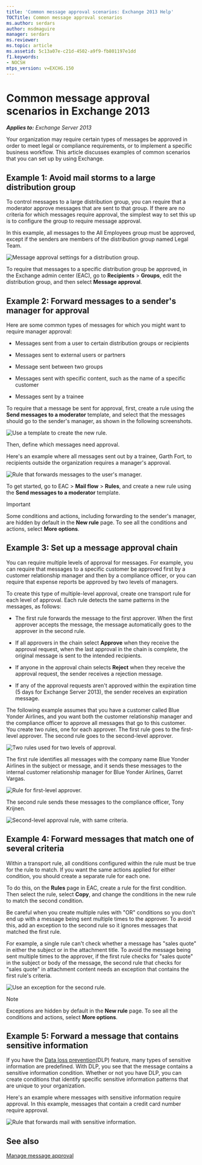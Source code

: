 ```yaml
---
title: 'Common message approval scenarios: Exchange 2013 Help'
TOCTitle: Common message approval scenarios
ms.author: serdars
author: msdmaguire
manager: serdars
ms.reviewer: 
ms.topic: article
ms.assetid: 5c13a07e-c21d-4502-a9f9-fb801197e1dd
f1.keywords:
- NOCSH
mtps_version: v=EXCHG.150
---
```


# Common message approval scenarios in Exchange 2013

_**Applies to:** Exchange Server 2013_

Your organization may require certain types of messages be approved in order to meet legal or compliance requirements, or to implement a specific business workflow. This article discusses examples of common scenarios that you can set up by using Exchange.

## Example 1: Avoid mail storms to a large distribution group

To control messages to a large distribution group, you can require that a moderator approve messages that are sent to that group. If there are no criteria for which messages require approval, the simplest way to set this up is to configure the group to require message approval.

In this example, all messages to the All Employees group must be approved, except if the senders are members of the distribution group named Legal Team.

![Message approval settings for a distribution group.](images/TA_Mod_Scenario1_AllEmployes.png)

To require that messages to a specific distribution group be approved, in the Exchange admin center (EAC), go to **Recipients** \> **Groups**, edit the distribution group, and then select **Message approval**.

## Example 2: Forward messages to a sender's manager for approval

Here are some common types of messages for which you might want to require manager approval:

- Messages sent from a user to certain distribution groups or recipients

- Messages sent to external users or partners

- Message sent between two groups

- Messages sent with specific content, such as the name of a specific customer

- Messages sent by a trainee

To require that a message be sent for approval, first, create a rule using the **Send messages to a moderator** template, and select that the messages should go to the sender's manager, as shown in the following screenshots.

![Use a template to create the new rule.](images/TA_Mod_Scenario2_Template.png)

Then, define which messages need approval.

Here's an example where all messages sent out by a trainee, Garth Fort, to recipients outside the organization requires a manager's approval.

![Rule that forwards messages to the user's manager.](images/TA_Mod_Scenario2_rule.png)

To get started, go to EAC \> **Mail flow** \> **Rules**, and create a new rule using the **Send messages to a moderator** template.

> [!IMPORTANT]
> Some conditions and actions, including forwarding to the sender's manager, are hidden by default in the **New rule** page. To see all the conditions and actions, select **More options**.

## Example 3: Set up a message approval chain

You can require multiple levels of approval for messages. For example, you can require that messages to a specific customer be approved first by a customer relationship manager and then by a compliance officer, or you can require that expense reports be approved by two levels of managers.

To create this type of multiple-level approval, create one transport rule for each level of approval. Each rule detects the same patterns in the messages, as follows:

- The first rule forwards the message to the first approver. When the first approver accepts the message, the message automatically goes to the approver in the second rule.

- If all approvers in the chain select **Approve** when they receive the approval request, when the last approval in the chain is complete, the original message is sent to the intended recipients.

- If anyone in the approval chain selects **Reject** when they receive the approval request, the sender receives a rejection message.

- If any of the approval requests aren't approved within the expiration time (5 days for Exchange Server 2013), the sender receives an expiration message.

The following example assumes that you have a customer called Blue Yonder Airlines, and you want both the customer relationship manager and the compliance officer to approve all messages that go to this customer. You create two rules, one for each approver. The first rule goes to the first-level approver. The second rule goes to the second-level approver.

![Two rules used for two levels of approval.](images/TA_Mod_Scenario3_2rules.png)

The first rule identifies all messages with the company name Blue Yonder Airlines in the subject or message, and it sends these messages to the internal customer relationship manager for Blue Yonder Airlines, Garret Vargas.

![Rule for first-level approver.](images/TA_Mod_Scenario3_Rule1.png)

The second rule sends these messages to the compliance officer, Tony Krijnen.

![Second-level approval rule, with same criteria.](images/TA_Mod_Scenario3_Rule2.png)

## Example 4: Forward messages that match one of several criteria

Within a transport rule, all conditions configured within the rule must be true for the rule to match. If you want the same actions applied for either condition, you should create a separate rule for each one.

To do this, on the **Rules** page in EAC, create a rule for the first condition. Then select the rule, select **Copy**, and change the conditions in the new rule to match the second condition.

Be careful when you create multiple rules with "OR" conditions so you don't end up with a message being sent multiple times to the approver. To avoid this, add an exception to the second rule so it ignores messages that matched the first rule.

For example, a single rule can't check whether a message has "sales quote" in either the subject or in the attachment title. To avoid the message being sent multiple times to the approver, if the first rule checks for "sales quote" in the subject or body of the message, the second rule that checks for "sales quote" in attachment content needs an exception that contains the first rule's criteria.

![Use an exception for the second rule.](images/TA_Mod_Scenario4.png)

> [!NOTE]
> Exceptions are hidden by default in the **New rule** page. To see all the conditions and actions, select **More options**.

## Example 5: Forward a message that contains sensitive information

If you have the [Data loss prevention](data-loss-prevention-exchange-2013-help.md)(DLP) feature, many types of sensitive information are predefined. With DLP, you see that the message contains a sensitive information condition. Whether or not you have DLP, you can create conditions that identify specific sensitive information patterns that are unique to your organization.

Here's an example where messages with sensitive information require approval. In this example, messages that contain a credit card number require approval.

![Rule that forwards mail with sensitive information.](images/TA_Mod_Scenario5.png)

## See also

[Manage message approval](manage-message-approval-exchange-2013-help.md)
